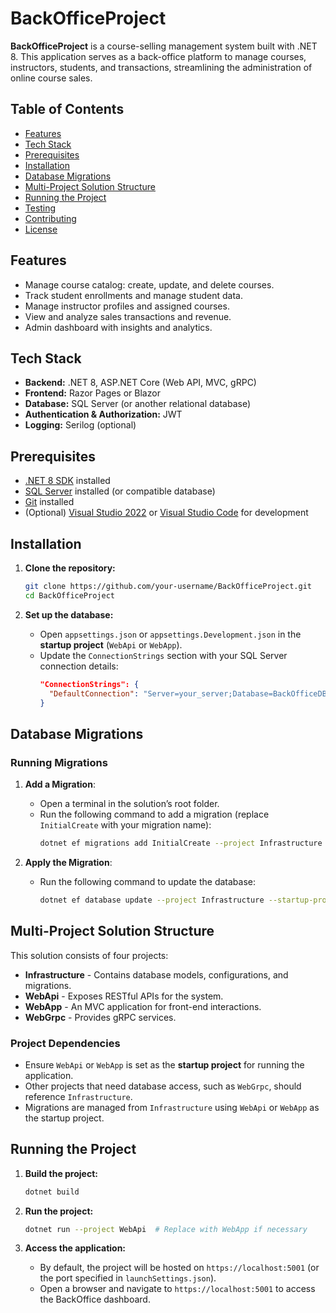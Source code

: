 # BackOfficeProject

**BackOfficeProject** is a course-selling management system built with .NET 8. This application serves as a back-office platform to manage courses, instructors, students, and transactions, streamlining the administration of online course sales.

## Table of Contents
- [Features](#features)
- [Tech Stack](#tech-stack)
- [Prerequisites](#prerequisites)
- [Installation](#installation)
- [Database Migrations](#database-migrations)
- [Multi-Project Solution Structure](#multi-project-solution-structure)
- [Running the Project](#running-the-project)
- [Testing](#testing)
- [Contributing](#contributing)
- [License](#license)

## Features
- Manage course catalog: create, update, and delete courses.
- Track student enrollments and manage student data.
- Manage instructor profiles and assigned courses.
- View and analyze sales transactions and revenue.
- Admin dashboard with insights and analytics.

## Tech Stack
- **Backend:** .NET 8, ASP.NET Core (Web API, MVC, gRPC)
- **Frontend:** Razor Pages or Blazor
- **Database:** SQL Server (or another relational database)
- **Authentication & Authorization:** JWT
- **Logging:** Serilog (optional)

## Prerequisites
- [.NET 8 SDK](https://dotnet.microsoft.com/download/dotnet/8.0) installed
- [SQL Server](https://www.microsoft.com/en-us/sql-server/sql-server-downloads) installed (or compatible database)
- [Git](https://git-scm.com/downloads) installed
- (Optional) [Visual Studio 2022](https://visualstudio.microsoft.com/downloads/) or [Visual Studio Code](https://code.visualstudio.com/) for development

## Installation

1. **Clone the repository:**
   ```bash
   git clone https://github.com/your-username/BackOfficeProject.git
   cd BackOfficeProject
   ```

2. **Set up the database:**
   - Open `appsettings.json` or `appsettings.Development.json` in the **startup project** (`WebApi` or `WebApp`).
   - Update the `ConnectionStrings` section with your SQL Server connection details:
     ```json
     "ConnectionStrings": {
       "DefaultConnection": "Server=your_server;Database=BackOfficeDB;User Id=your_username;Password=your_password;"
     }
     ```

## Database Migrations

### Running Migrations

1. **Add a Migration**:
   - Open a terminal in the solution’s root folder.
   - Run the following command to add a migration (replace `InitialCreate` with your migration name):
     ```bash
     dotnet ef migrations add InitialCreate --project Infrastructure --startup-project WebApi
     ```

2. **Apply the Migration**:
   - Run the following command to update the database:
     ```bash
     dotnet ef database update --project Infrastructure --startup-project WebApi
     ```

## Multi-Project Solution Structure

This solution consists of four projects:
- **Infrastructure** - Contains database models, configurations, and migrations.
- **WebApi** - Exposes RESTful APIs for the system.
- **WebApp** - An MVC application for front-end interactions.
- **WebGrpc** - Provides gRPC services.

### Project Dependencies

- Ensure `WebApi` or `WebApp` is set as the **startup project** for running the application.
- Other projects that need database access, such as `WebGrpc`, should reference `Infrastructure`.
- Migrations are managed from `Infrastructure` using `WebApi` or `WebApp` as the startup project.

## Running the Project

1. **Build the project:**
   ```bash
   dotnet build
   ```

2. **Run the project:**
   ```bash
   dotnet run --project WebApi  # Replace with WebApp if necessary
   ```

3. **Access the application:**
   - By default, the project will be hosted on `https://localhost:5001` (or the port specified in `launchSettings.json`).
   - Open a browser and navigate to `https://localhost:5001` to access the BackOffice dashboard.
